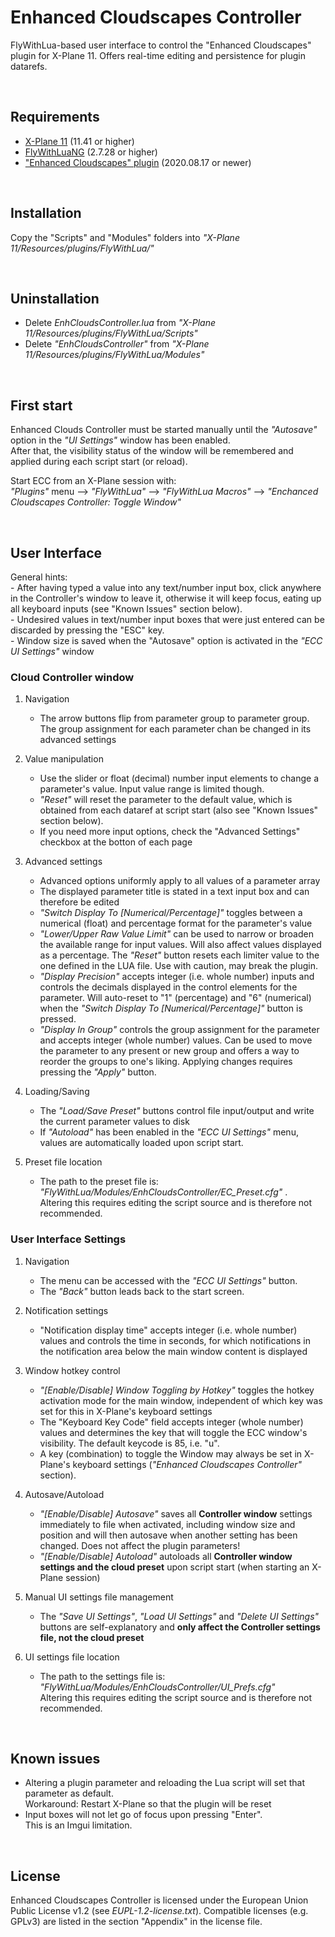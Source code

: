 # Enhanced Cloudscapes Controller
FlyWithLua-based user interface to control the "Enhanced Cloudscapes" plugin for X-Plane 11. Offers real-time editing and persistence for plugin datarefs.

&nbsp;

## Requirements

- [X-Plane 11](https://www.x-plane.com/) (11.41 or higher)
- [FlyWithLuaNG](https://forums.x-plane.org/index.php?/files/file/38445-flywithlua-ng-next-generation-edition-for-x-plane-11-win-lin-mac/) (2.7.28 or higher)
- [ "Enhanced Cloudscapes" plugin](https://forums.x-plane.org/index.php?/files/file/65005-enhanced-cloudscapes/) (2020.08.17 or newer)

&nbsp;

## Installation

Copy the "Scripts" and "Modules" folders into _"X-Plane 11/Resources/plugins/FlyWithLua/"_

&nbsp;

## Uninstallation

- Delete _EnhCloudsController.lua_ from _"X-Plane 11/Resources/plugins/FlyWithLua/Scripts"_
- Delete _"EnhCloudsController"_ from _"X-Plane 11/Resources/plugins/FlyWithLua/Modules"_


&nbsp;

## First start

Enhanced Clouds Controller must be started manually until the _"Autosave"_ option in the _"UI Settings"_ window has been enabled.   
After that, the visibility status of the window will be remembered and applied during each script start (or reload).

Start ECC from an X-Plane session with:   
_"Plugins"_ menu --> _"FlyWithLua"_ --> _"FlyWithLua Macros"_ --> _"Enchanced Cloudscapes Controller: Toggle Window"_

&nbsp;

## User Interface

General hints:   
	- After having typed a value into any text/number input box, click anywhere in the Controller's window to leave it, otherwise it will keep focus, eating up all keyboard inputs (see "Known Issues" section below).   
	- Undesired values in text/number input boxes that were just entered can be discarded  by pressing the "ESC" key.  
	- Window size is saved when the "Autosave" option is activated in the _"ECC UI Settings"_ window
 

### Cloud Controller window

1. Navigation
	- The arrow buttons flip from parameter group to parameter group. The group assignment for each parameter chan be changed in its advanced settings

2. Value manipulation
	- Use the slider or float (decimal) number input elements to change a parameter's value. Input value range is limited though.
	- _"Reset"_ will reset the parameter to the default value, which is obtained from each dataref at script start (also see "Known Issues" section below).
	- If you need more input options, check the "Advanced Settings" checkbox at the botton of each page
	
3. Advanced settings
	- Advanced options uniformly apply to all values of a parameter array
	- The displayed parameter title is stated in a text input box and can therefore be edited
	- _"Switch Display To [Numerical/Percentage]"_ toggles between a numerical (float) and percentage format for the parameter's value
	- _"Lower/Upper Raw Value Limit"_ can be used to narrow or broaden the available range for input values. Will also affect values displayed as a percentage. The _"Reset"_ button resets each limiter value to the one defined in the LUA file. Use with caution, may break the plugin.
	- _"Display Precision"_ accepts integer (i.e. whole number) inputs and controls the decimals displayed in the control elements for the parameter. Will auto-reset to "1" (percentage) and "6" (numerical) when the  _"Switch Display To [Numerical/Percentage]"_ button is pressed.
	- _"Display In Group"_ controls the group assignment for the parameter and accepts integer (whole number) values. Can be used to move the parameter to any present or new group and offers a way to reorder the groups to one's liking. Applying changes requires pressing the _"Apply"_ button.

4. Loading/Saving
	- The _"Load/Save Preset"_ buttons control file input/output and write the current parameter values to disk
	- If _"Autoload"_ has been enabled in the _"ECC UI Settings"_ menu, values are automatically loaded upon script start.
	
5. Preset file location
	- The path to the preset file is:   
	 _"FlyWithLua/Modules/EnhCloudsController/EC_Preset.cfg"_ .  
	Altering this requires editing the script source and is therefore not recommended.
	
### User Interface Settings

1. Navigation
	- The menu can be accessed with the _"ECC UI Settings"_ button.
	- The _"Back"_ button leads back to the start screen.

2. Notification settings
	- "Notification display time" accepts integer (i.e. whole number) values and controls the time in seconds, for which notifications in the notification area below the main window content is displayed

3. Window hotkey control
	- _"[Enable/Disable] Window Toggling by Hotkey"_ toggles the hotkey activation mode for the main window, independent of which key was set for this in X-Plane's keyboard settings 
	- The "Keyboard Key Code" field accepts integer (whole number) values and determines the key that will toggle the ECC window's visibility. The default keycode is 85, i.e. "u".
	- A key (combination) to toggle the Window may always be set in X-Plane's keyboard settings (_"Enhanced Cloudscapes Controller"_ section).
	
4. Autosave/Autoload
	- _"[Enable/Disable] Autosave"_ saves all   __Controller window__ settings immediately to file when activated, including window size and position and will then autosave when another setting has been changed. Does not affect the plugin parameters!
	- _"[Enable/Disable] Autoload"_ autoloads all __Controller window settings and the cloud preset__ upon script start (when starting an X-Plane session)

5. Manual UI settings file management
	-  The _"Save UI Settings"_, _"Load UI Settings"_ and _"Delete UI Settings"_ buttons are self-explanatory and __only affect the Controller settings file, not the cloud preset__
	
6. UI settings file location
	- The path to the settings file is:   
	 _"FlyWithLua/Modules/EnhCloudsController/UI_Prefs.cfg"_  
	Altering this requires editing the script source and is therefore not recommended.

&nbsp;

## Known issues

- Altering a plugin parameter and reloading the Lua script will set that parameter as default.   
Workaround: Restart X-Plane so that the plugin will be reset
- Input boxes will not let go of focus upon pressing "Enter".  
This is an Imgui limitation.

&nbsp;

## License

Enhanced Cloudscapes Controller is licensed under the European Union Public License v1.2 (see _EUPL-1.2-license.txt_). Compatible licenses (e.g. GPLv3) are listed  in the section "Appendix" in the license file.
